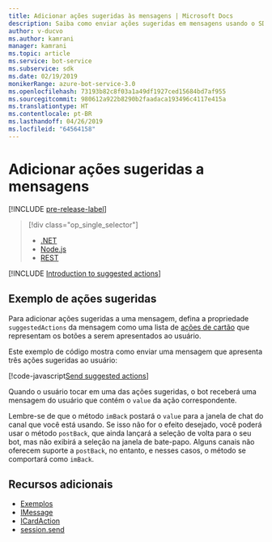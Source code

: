 ```yaml
---
title: Adicionar ações sugeridas às mensagens | Microsoft Docs
description: Saiba como enviar ações sugeridas em mensagens usando o SDK do Bot Framework para Node.js.
author: v-ducvo
ms.author: kamrani
manager: kamrani
ms.topic: article
ms.service: bot-service
ms.subservice: sdk
ms.date: 02/19/2019
monikerRange: azure-bot-service-3.0
ms.openlocfilehash: 73193b82c8f03a1a49df1927ced15684bd7af955
ms.sourcegitcommit: 980612a922b8290b2faadaca193496c4117e415a
ms.translationtype: HT
ms.contentlocale: pt-BR
ms.lasthandoff: 04/26/2019
ms.locfileid: "64564158"
---
```

# <a name="add-suggested-actions-to-messages"></a>Adicionar ações sugeridas a mensagens

[!INCLUDE [pre-release-label](../includes/pre-release-label-v3.md)]

> [!div class="op_single_selector"]
> - [.NET](../dotnet/bot-builder-dotnet-add-suggested-actions.md)
> - [Node.js](../nodejs/bot-builder-nodejs-send-suggested-actions.md)
> - [REST](../rest-api/bot-framework-rest-connector-add-suggested-actions.md)

[!INCLUDE [Introduction to suggested actions](../includes/snippet-suggested-actions-intro.md)]

## <a name="suggested-actions-example"></a>Exemplo de ações sugeridas

Para adicionar ações sugeridas a uma mensagem, defina a propriedade `suggestedActions` da mensagem como uma lista de [ações de cartão][ICardAction] que representam os botões a serem apresentados ao usuário.

Este exemplo de código mostra como enviar uma mensagem que apresenta três ações sugeridas ao usuário:

[!code-javascript[Send suggested actions](../includes/code/node-send-suggested-actions.js#sendSuggestedActions)]

Quando o usuário tocar em uma das ações sugeridas, o bot receberá uma mensagem do usuário que contém o `value` da ação correspondente.

Lembre-se de que o método `imBack` postará o `value` para a janela de chat do canal que você está usando. Se isso não for o efeito desejado, você poderá usar o método `postBack`, que ainda lançará a seleção de volta para o seu bot, mas não exibirá a seleção na janela de bate-papo. Alguns canais não oferecem suporte a `postBack`, no entanto, e nesses casos, o método se comportará como `imBack`.

## <a name="additional-resources"></a>Recursos adicionais

- [Exemplos][samples]
- [IMessage][IMessage]
- [ICardAction][ICardAction]
- [session.send][SessionSend]

[IMessage]: http://docs.botframework.com/en-us/node/builder/chat-reference/interfaces/_botbuilder_d_.imessage

[SessionSend]: https://docs.botframework.com/en-us/node/builder/chat-reference/classes/_botbuilder_d_.session.html#send

[ICardAction]: https://docs.botframework.com/en-us/node/builder/chat-reference/interfaces/_botbuilder_d_.icardaction.html

<!-- The inspector is no longer supported: we're redirecting to the samples for now. -->
[samples]: https://github.com/Microsoft/BotBuilder-Samples/tree/v3-sdk-samples
